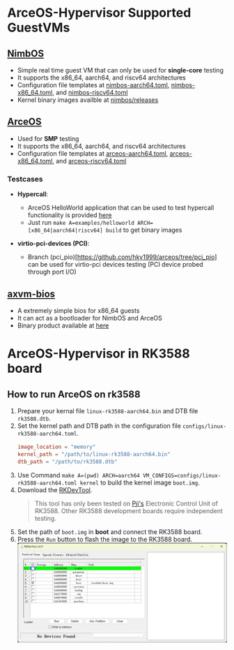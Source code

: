 # ArceOS-Hypervisor Supported GuestVMs

## [NimbOS](https://github.com/arceos-hypervisor/nimbos)

* Simple real time guest VM that can only be used for **single-core** testing
* It supports the x86_64, aarch64, and riscv64 architectures
* Configuration file templates at [nimbos-aarch64.toml](../configs/nimbos-aarch64.toml), [nimbos-x86_64.toml](../configs/nimbos-x86_64.toml), and [nimbos-riscv64.toml](../configs/nimbos-riscv64.toml)
* Kernel binary images availble at [nimbos/releases](https://github.com/arceos-hypervisor/nimbos/releases/tag/v0.6)

## [ArceOS](https://github.com/arceos-hypervisor/arceos)
* Used for **SMP** testing
* It supports the x86_64, aarch64, and riscv64 architectures
* Configuration file templates at [arceos-aarch64.toml](../configs/arceos-aarch64.toml), [arceos-x86_64.toml](../configs/arceos-x86_64.toml), and [arceos-riscv64.toml](../configs/arceos-riscv64.toml)

### Testcases

* **Hypercall**:
    * ArceOS HelloWorld application that can be used to test hypercall functionality is provided [here](https://github.com/arceos-hypervisor/arceos/blob/gvm_test/examples/helloworld/src/main.rs)
    * Just run `make A=examples/helloworld ARCH=[x86_64|aarch64|riscv64] build` to get binary images 

* **virtio-pci-devices (PCI)**: 
    * Branch (pci_pio)[https://github.com/hky1999/arceos/tree/pci_pio] can be used for virtio-pci devices testing (PCI device probed through port I/O)

## [axvm-bios](https://github.com/arceos-hypervisor/axvm-bios-x86)

* A extremely simple bios for x86_64 guests
* It can act as a bootloader for NimbOS and ArceOS
* Binary product available at [here](https://github.com/arceos-hypervisor/axvm-bios-x86/releases/download/v0.1/axvm-bios.bin)

# ArceOS-Hypervisor in RK3588 board
## How to run ArceOS on rk3588
1. Prepare your kernal file `linux-rk3588-aarch64.bin` and DTB file `rk3588.dtb`.
2. Set the kernel path and DTB path in the configuration file `configs/linux-rk3588-aarch64.toml`.
   ```toml
   image_location = "memory"
   kernel_path = "/path/to/linux-rk3588-aarch64.bin"
   dtb_path = "/path/to/rk3588.dtb"
   ```
3. Use Command `make A=(pwd) ARCH=aarch64 VM_CONFIGS=configs/linux-rk3588-aarch64.toml kernel` to build the kernel image `boot.img`.
4. Download the [RKDevTool](https://download.t-firefly.com/product/Board/RK3588/Tool/Window/RKDevTool_Release_v3.31.zip). 
    >This tool has only been tested on [Pji's](https://www.pji.net.cn/) Electronic Control Unit of RK3588. Other RK3588 development boards require independent testing.
5. Set the path of `boot.img` in **boot** and connect the RK3588 board.
6. Press the `Run` button to flash the image to the RK3588 board.
![RKDevTool](./figures/RKDevTool3.3.png)